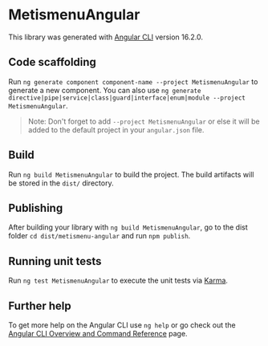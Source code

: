 # MetismenuAngular

This library was generated with [Angular CLI](https://github.com/angular/angular-cli) version 16.2.0.

## Code scaffolding

Run `ng generate component component-name --project MetismenuAngular` to generate a new component. You can also use `ng generate directive|pipe|service|class|guard|interface|enum|module --project MetismenuAngular`.
> Note: Don't forget to add `--project MetismenuAngular` or else it will be added to the default project in your `angular.json` file. 

## Build

Run `ng build MetismenuAngular` to build the project. The build artifacts will be stored in the `dist/` directory.

## Publishing

After building your library with `ng build MetismenuAngular`, go to the dist folder `cd dist/metismenu-angular` and run `npm publish`.

## Running unit tests

Run `ng test MetismenuAngular` to execute the unit tests via [Karma](https://karma-runner.github.io).

## Further help

To get more help on the Angular CLI use `ng help` or go check out the [Angular CLI Overview and Command Reference](https://angular.io/cli) page.
